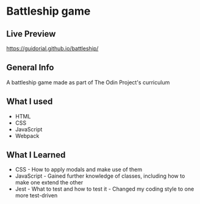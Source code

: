 # Battleship game

## Live Preview
https://guidorial.github.io/battleship/

## General Info
A battleship game made as part of The Odin Project's curriculum

## What I used
  *  HTML
  *  CSS
  *  JavaScript
  *  Webpack

## What I Learned
  *  CSS
    -  How to apply modals and make use of them
  *  JavaScript
    -  Gained further knowledge of classes, including how to make one extend the other
  *  Jest
    -  What to test and how to test it
    -  Changed my coding style to one more test-driven
